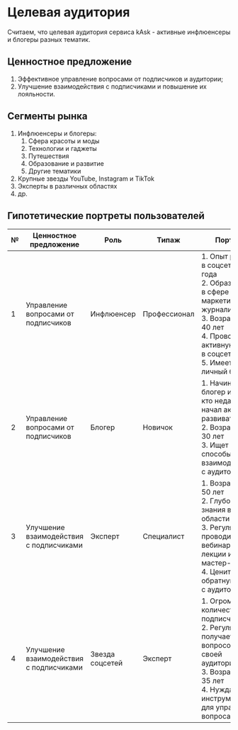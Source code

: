 # Целевая аудитория

Считаем, что целевая аудитория сервиса kAsk - активные инфлюенсеры и блогеры разных тематик.

## Ценностное предложение

1. Эффективное управление вопросами от подписчиков и аудитории;
2. Улучшение взаимодействия с подписчиками и повышение их лояльности.

## Сегменты рынка

1. Инфлюенсеры и блогеры:
    1. Сфера красоты и моды
    2. Технологии и гаджеты
    3. Путешествия
    4. Образование и развитие
    5. Другие тематики
2. Крупные звезды YouTube, Instagram и TikTok
3. Эксперты в различных областях
4. др.

## Гипотетические портреты пользователей

| № | Ценностное предложение                  | Роль            | Типаж        | Портрет                                                                                                                                                                               |
|---|-----------------------------------------|-----------------|--------------|---------------------------------------------------------------------------------------------------------------------------------------------------------------------------------------|
| 1 | Управление вопросами от подписчиков     | Инфлюенсер      | Профессионал | 1. Опыт работы в соцсетях 3+ года<br/>2. Образование в сфере маркетинга или журналистики<br/>3. Возраст 25-40 лет<br/>4. Проводит активную жизнь в соцсетях<br/>5. Имеет личный бренд |
| 2 | Управление вопросами от подписчиков     | Блогер          | Новичок      | 1. Начинающий блогер или тот, кто недавно начал активно развиваться<br/>2. Возраст 18-30 лет<br/>3. Ищет способы взаимодействия с аудиторией                                          |
| 3 | Улучшение взаимодействия с подписчиками | Эксперт         | Специалист   | 1. Возраст 25-50 лет<br/>2. Глубокие знания в своей области<br/>3. Регулярно проводит вебинары, лекции и мастер-классы<br/>4. Ценит обратную связь с аудиторией                       |
| 4 | Улучшение взаимодействия с подписчиками | Звезда соцсетей | Эксперт      | 1. Огромное количество подписчиков<br/>2. Регулярно получает много вопросов от своей аудитории<br/>3. Возраст 20-35 лет<br/>4. Нуждается в инструменте для управления вопросами       |
